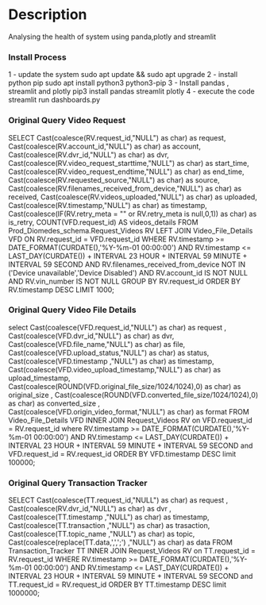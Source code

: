 # Description
Analysing the health of system using panda,plotly and streamlit

### Install Process
1 - update the system 
    sudo apt update && sudo apt upgrade
2 - install python pip 
    sudo apt install python3 python3-pip
3 - Install pandas , streamlit and plotly
    pip3 install pandas streamlit plotly
4 - execute the code
    streamlit run dashboards.py

### Original Query Video Request
SELECT 
    Cast(coalesce(RV.request_id,"NULL") as char) as request, 
    Cast(coalesce(RV.account_id,"NULL") as char) as account, 
    Cast(coalesce(RV.dvr_id,"NULL") as char) as dvr,
    Cast(coalesce(RV.video_request_starttime,"NULL") as char) as start_time, 
    Cast(coalesce(RV.video_request_endtime,"NULL") as char) as end_time,
    Cast(coalesce(RV.requested_source,"NULL") as char) as source,
    Cast(coalesce(RV.filenames_received_from_device,"NULL") as char) as received, 
    Cast(coalesce(RV.videos_uploaded,"NULL") as char) as uploaded,
    Cast(coalesce(RV.timestamp,"NULL") as char) as timestamp,
    Cast(coalesce(IF(RV.retry_meta = "" or RV.retry_meta is null,0,1)) as char) as is_retry,
    COUNT(VFD.request_id) AS videos_details
FROM 
    Prod_Diomedes_schema.Request_Videos RV
LEFT JOIN 
    Video_File_Details VFD ON RV.request_id = VFD.request_id
WHERE 
    RV.timestamp >= DATE_FORMAT(CURDATE(),'%Y-%m-01 00:00:00') 
    AND RV.timestamp <= LAST_DAY(CURDATE()) + INTERVAL 23 HOUR + INTERVAL 59 MINUTE + INTERVAL 59 SECOND 
    AND RV.filenames_received_from_device NOT IN ('Device unavailable','Device Disabled') 
    AND RV.account_id IS NOT NULL 
    AND RV.vin_number IS NOT NULL
GROUP BY 
    RV.request_id
ORDER BY 
    RV.timestamp DESC
LIMIT 1000;

### Original Query Video File Details
select 
	Cast(coalesce(VFD.request_id,"NULL") as char) as request , 
    Cast(coalesce(VFD.dvr_id,"NULL") as char) as dvr,
    Cast(coalesce(VFD.file_name,"NULL") as char) as file,
	Cast(coalesce(VFD.upload_status,"NULL") as char) as status,
    Cast(coalesce(VFD.timestamp ,"NULL") as char) as timestamp,
    Cast(coalesce(VFD.video_upload_timestamp,"NULL") as char) as upload_timestamp,
	Cast(coalesce(ROUND(VFD.original_file_size/1024/1024),0) as char) as original_size , 
    Cast(coalesce(ROUND(VFD.converted_file_size/1024/1024),0) as char) as converted_size , 
	Cast(coalesce(VFD.origin_video_format,"NULL") as char) as format
FROM Video_File_Details VFD
INNER JOIN 
	Request_Videos RV on VFD.request_id = RV.request_id
where RV.timestamp >= DATE_FORMAT(CURDATE(),'%Y-%m-01 00:00:00') 
	AND RV.timestamp <= LAST_DAY(CURDATE()) + INTERVAL 23 HOUR + INTERVAL 59 MINUTE + INTERVAL 59 SECOND and VFD.request_id = RV.request_id
ORDER BY 
    VFD.timestamp DESC
limit 100000;

### Original Query Transaction Tracker
SELECT 
	Cast(coalesce(TT.request_id,"NULL") as char) as request ,
    Cast(coalesce(RV.dvr_id,"NULL") as char) as dvr ,
    Cast(coalesce(TT.timestamp ,"NULL") as char) as timestamp,
    Cast(coalesce(TT.transaction ,"NULL") as char) as trasaction,
    Cast(coalesce(TT.topic_name ,"NULL") as char) as topic,
    Cast(coalesce(replace(TT.data,',',';') ,"NULL") as char) as data
FROM Transaction_Tracker TT
INNER JOIN 
	Request_Videos RV on TT.request_id = RV.request_id
WHERE RV.timestamp >= DATE_FORMAT(CURDATE(),'%Y-%m-01 00:00:00') 
	AND RV.timestamp <= LAST_DAY(CURDATE()) + INTERVAL 23 HOUR + INTERVAL 59 MINUTE + INTERVAL 59 SECOND and TT.request_id = RV.request_id
ORDER BY 
    TT.timestamp DESC
limit 1000000;